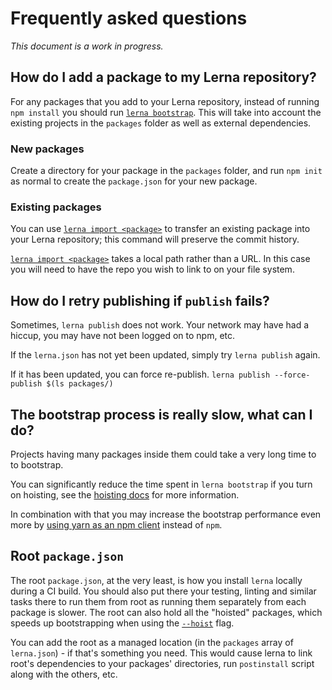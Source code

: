 # Frequently asked questions

*This document is a work in progress.*

## How do I add a package to my Lerna repository?

For any packages that you add to your Lerna repository, instead of running
`npm install` you should run [`lerna bootstrap`][bootstrap]. This will take into
account the existing projects in the `packages` folder as well as
external dependencies.

### New packages

Create a directory for your package in the `packages` folder, and run `npm init`
as normal to create the `package.json` for your new package.

### Existing packages

You can use [`lerna import <package>`][import] to transfer an existing package
into your Lerna repository; this command will preserve the commit history.

[`lerna import <package>`][import] takes a local path rather than a URL. In this 
case you will need to have the repo you wish to link to on your file system.

[bootstrap]: https://github.com/lerna/lerna#bootstrap
[import]: https://github.com/lerna/lerna#import

## How do I retry publishing if `publish` fails?

Sometimes, `lerna publish` does not work.  Your network may have had a hiccup, you may have not been logged on to npm, etc.

If the `lerna.json` has not yet been updated, simply try `lerna publish` again.

If it has been updated, you can force re-publish.  `lerna publish --force-publish $(ls packages/)`

## The bootstrap process is really slow, what can I do?

Projects having many packages inside them could take a very long time to to bootstrap.

You can significantly reduce the time spent in `lerna bootstrap` if you turn
on hoisting, see the [hoisting docs](./doc/hoist.md) for more information.

In combination with that you may increase the bootstrap performance even more by
[using yarn as an npm client](https://github.com/lerna/lerna#--npm-client-client) instead of `npm`.

## Root `package.json`

The root `package.json`, at the very least, is how you install `lerna` locally during a CI build.
You should also put there your testing, linting and similar tasks there to run them from root
as running them separately from each package is slower. The root can also hold all the "hoisted" packages,
which speeds up bootstrapping when using the [`--hoist`][hoist] flag.

You can add the root as a managed location (in the `packages` array of `lerna.json`) - if that's something you need.
This would cause lerna to link root's dependencies to your packages' directories, run `postinstall` script along with the others, etc.

[hoist]: https://github.com/lerna/lerna/blob/master/doc/hoist.md
